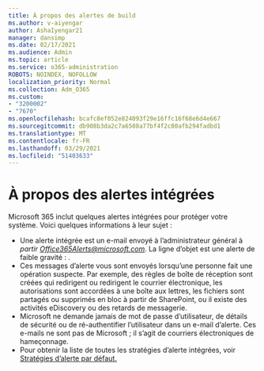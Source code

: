 ```yaml
---
title: À propos des alertes de build
ms.author: v-aiyengar
author: AshaIyengar21
manager: dansimp
ms.date: 02/17/2021
ms.audience: Admin
ms.topic: article
ms.service: o365-administration
ROBOTS: NOINDEX, NOFOLLOW
localization_priority: Normal
ms.collection: Adm_O365
ms.custom:
- "3200002"
- "7670"
ms.openlocfilehash: bcafc8ef052e824093f29e16ffc16f68e6d4e667
ms.sourcegitcommit: db908b3da2c7a6508a77bf4f2c80afb294fadbd1
ms.translationtype: MT
ms.contentlocale: fr-FR
ms.lasthandoff: 03/29/2021
ms.locfileid: "51403633"
---
```

# <a name="about-built-in-alerts"></a>À propos des alertes intégrées

Microsoft 365 inclut quelques alertes intégrées pour protéger votre système. Voici quelques informations à leur sujet :

- Une alerte intégrée est un e-mail envoyé à l’administrateur général à *partir Office365Alerts@microsoft.com*. La ligne d’objet est une alerte de faible gravité : <name of alert policy> .
- Ces messages d’alerte vous sont envoyés lorsqu’une personne fait une opération suspecte. Par exemple, des règles de boîte de réception sont créées qui redirigent ou redirigent le courrier électronique, les autorisations sont accordées à une boîte aux lettres, les fichiers sont partagés ou supprimés en bloc à partir de SharePoint, ou il existe des activités eDiscovery ou des retards de messagerie.
- Microsoft ne demande jamais de mot de passe d’utilisateur, de détails de sécurité ou de ré-authentifier l’utilisateur dans un e-mail d’alerte. Ces e-mails ne sont pas de Microsoft ; il s’agit de courriers électroniques de hameçonnage.
- Pour obtenir la liste de toutes les stratégies d’alerte intégrées, voir [Stratégies d’alerte par défaut.](https://go.microsoft.com/fwlink/?linkid=2103170)